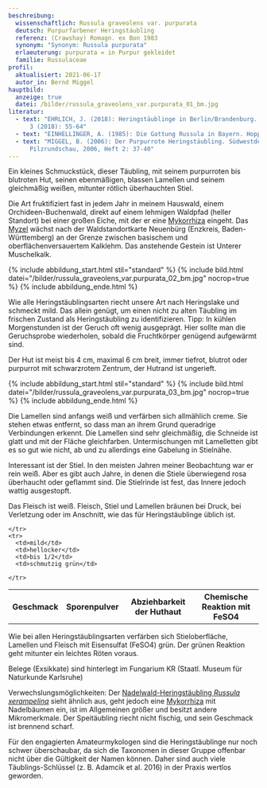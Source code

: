```yaml
---
beschreibung:
  wissenschaftlich: Russula graveolens var. purpurata
  deutsch: Purpurfarbener Heringstäubling
  referenz: (Crawshay) Romagn. ex Bon 1983
  synonym: "Synonym: Russula purpurata"
  erlaeuterung: purpurata = in Purpur gekleidet
  familie: Russulaceae
profil:
  aktualisiert: 2021-06-17
  autor_in: Bernd Miggel
hauptbild:
  anzeige: true
  datei: /bilder/russula_graveolens_var.purpurata_01_bm.jpg
literatur:
  - text: "EHRLICH, J. (2018): Heringstäublinge in Berlin/Brandenburg. Der Tintling
      3 (2018): 55-64"
  - text: "EINHELLINGER, A. (1985): Die Gattung Russula in Bayern. Hoppea 43: 1-348"
  - text: "MIGGEL, B. (2006): Der Purpurrote Heringstäubling. Südwestdeutsche
      Pilzrundschau, 2006, Heft 2: 37-40"
---
```

Ein kleines Schmuckstück, dieser Täubling, mit seinem purpurroten bis blutroten Hut, seinen ebenmäßigen, blassen Lamellen und seinem gleichmäßig weißen, mitunter rötlich überhauchten Stiel.

Die Art fruktifiziert fast in jedem Jahr in meinem Hauswald, einem Orchideen-Buchenwald, direkt auf einem lehmigen Waldpfad (heller Standort) bei einer großen Eiche, mit der er eine [Mykorrhiza](Mykorrhiza "Glossar") eingeht. Das [Myzel](Myzel "Glossar") wächst nach der Waldstandortkarte Neuenbürg (Enzkreis, Baden-Württemberg) an der Grenze zwischen basischem und oberflächenversauertem Kalklehm. Das anstehende Gestein ist Unterer Muschelkalk.

{% include abbildung_start.html stil="standard" %}
{% include bild.html datei="/bilder/russula_graveolens_var.purpurata_02_bm.jpg" nocrop=true %}
{% include abbildung_ende.html %}

Wie alle Heringstäublingsarten riecht unsere Art nach Heringslake und schmeckt mild. Das allein genügt, um einen nicht zu alten Täubling im frischen Zustand als Heringstäubling zu identifizieren. Tipp: In kühlen Morgenstunden ist der Geruch oft wenig ausgeprägt. Hier sollte man die Geruchsprobe wiederholen, sobald die Fruchtkörper genügend aufgewärmt sind.

Der Hut ist meist bis 4 cm, maximal 6 cm breit, immer tiefrot, blutrot oder purpurrot mit schwarzrotem Zentrum, der Hutrand ist ungerieft.

{% include abbildung_start.html stil="standard" %}
{% include bild.html datei="/bilder/russula_graveolens_var.purpurata_03_bm.jpg" nocrop=true %}
{% include abbildung_ende.html %}

Die Lamellen sind anfangs weiß und verfärben sich allmählich creme. Sie stehen etwas entfernt, so dass man an ihrem Grund queradrige Verbindungen erkennt. Die Lamellen sind sehr gleichmäßig, die Schneide ist glatt und mit der Fläche gleichfarben. Untermischungen mit Lamelletten gibt es so gut wie nicht, ab und zu allerdings eine Gabelung in Stielnähe.

Interessant ist der Stiel. In den meisten Jahren meiner Beobachtung war er rein weiß. Aber es gibt auch Jahre, in denen die Stiele überwiegend rosa überhaucht oder geflammt sind. Die Stielrinde ist fest, das Innere jedoch wattig ausgestopft.

Das Fleisch ist weiß. Fleisch, Stiel und Lamellen bräunen bei Druck, bei Verletzung oder im Anschnitt, wie das für Heringstäublinge üblich ist.

<div class="table-responsive">
  <table class="table taeubling">
    <tr>
      <th rowspan="2">Geschmack</th>
      <th rowspan="2">Sporenpulver</th>
      <th rowspan="2">Abziehbarkeit der Huthaut</th>
      <th colspan="3" class="text-center">Chemische Reaktion mit FeSO4</th>
    </tr>
    <tr>
      
      
    </tr>
    <tr>
      <td>mild</td>
      <td>hellocker</td>
      <td>bis 1/2</td>
      <td>schmutzig grün</td>
       
    </tr>
  </table>
</div>

Wie bei allen Heringstäublingsarten verfärben sich Stieloberfläche, Lamellen und Fleisch mit Eisensulfat (FeSO4) grün. Der grünen Reaktion geht mitunter ein leichtes Röten voraus.

Belege (Exsikkate) sind hinterlegt im Fungarium KR (Staatl. Museum für Naturkunde Karlsruhe)

Verwechslungsmöglichkeiten: Der [Nadelwald-Heringstäubling *Russula xerampelina*](/pilze/russula-xerampelina-roter-heringstäubling) sieht ähnlich aus, geht jedoch eine [Mykorrhiza](Mykorrhiza "Glossar") mit Nadelbäumen ein, ist im Allgemeinen größer und besitzt andere Mikromerkmale. Der Speitäubling riecht nicht fischig, und sein Geschmack ist brennend scharf.

Für den engagierten Amateurmykologen sind die Heringstäublinge nur noch schwer überschaubar, da sich die Taxonomen in dieser Gruppe offenbar nicht über die Gültigkeit der Namen können. Daher sind auch viele Täublings-Schlüssel (z. B. Adamcik et al. 2016) in der Praxis wertlos geworden.